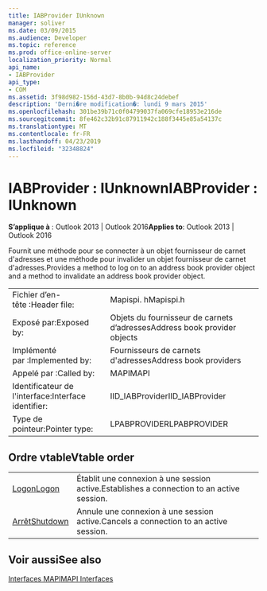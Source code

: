 ```yaml
---
title: IABProvider IUnknown
manager: soliver
ms.date: 03/09/2015
ms.audience: Developer
ms.topic: reference
ms.prod: office-online-server
localization_priority: Normal
api_name:
- IABProvider
api_type:
- COM
ms.assetid: 3f98d982-156d-43d7-8b0b-94d8c24debef
description: 'Derni�re modification�: lundi 9 mars 2015'
ms.openlocfilehash: 301be39b71c0f04799037fa069cfe18953e216de
ms.sourcegitcommit: 8fe462c32b91c87911942c188f3445e85a54137c
ms.translationtype: MT
ms.contentlocale: fr-FR
ms.lasthandoff: 04/23/2019
ms.locfileid: "32348824"
---
```

# <a name="iabprovider--iunknown"></a><span data-ttu-id="b2767-103">IABProvider : IUnknown</span><span class="sxs-lookup"><span data-stu-id="b2767-103">IABProvider : IUnknown</span></span>

  
  
<span data-ttu-id="b2767-104">**S’applique à** : Outlook 2013 | Outlook 2016</span><span class="sxs-lookup"><span data-stu-id="b2767-104">**Applies to**: Outlook 2013 | Outlook 2016</span></span> 
  
<span data-ttu-id="b2767-105">Fournit une méthode pour se connecter à un objet fournisseur de carnet d'adresses et une méthode pour invalider un objet fournisseur de carnet d'adresses.</span><span class="sxs-lookup"><span data-stu-id="b2767-105">Provides a method to log on to an address book provider object and a method to invalidate an address book provider object.</span></span>
  
|||
|:-----|:-----|
|<span data-ttu-id="b2767-106">Fichier d’en-tête :</span><span class="sxs-lookup"><span data-stu-id="b2767-106">Header file:</span></span>  <br/> |<span data-ttu-id="b2767-107">Mapispi. h</span><span class="sxs-lookup"><span data-stu-id="b2767-107">Mapispi.h</span></span>  <br/> |
|<span data-ttu-id="b2767-108">Exposé par:</span><span class="sxs-lookup"><span data-stu-id="b2767-108">Exposed by:</span></span>  <br/> |<span data-ttu-id="b2767-109">Objets du fournisseur de carnets d’adresses</span><span class="sxs-lookup"><span data-stu-id="b2767-109">Address book provider objects</span></span>  <br/> |
|<span data-ttu-id="b2767-110">Implémenté par :</span><span class="sxs-lookup"><span data-stu-id="b2767-110">Implemented by:</span></span>  <br/> |<span data-ttu-id="b2767-111">Fournisseurs de carnets d'adresses</span><span class="sxs-lookup"><span data-stu-id="b2767-111">Address book providers</span></span>  <br/> |
|<span data-ttu-id="b2767-112">Appelé par :</span><span class="sxs-lookup"><span data-stu-id="b2767-112">Called by:</span></span>  <br/> |<span data-ttu-id="b2767-113">MAPI</span><span class="sxs-lookup"><span data-stu-id="b2767-113">MAPI</span></span>  <br/> |
|<span data-ttu-id="b2767-114">Identificateur de l'interface:</span><span class="sxs-lookup"><span data-stu-id="b2767-114">Interface identifier:</span></span>  <br/> |<span data-ttu-id="b2767-115">IID_IABProvider</span><span class="sxs-lookup"><span data-stu-id="b2767-115">IID_IABProvider</span></span>  <br/> |
|<span data-ttu-id="b2767-116">Type de pointeur:</span><span class="sxs-lookup"><span data-stu-id="b2767-116">Pointer type:</span></span>  <br/> |<span data-ttu-id="b2767-117">LPABPROVIDER</span><span class="sxs-lookup"><span data-stu-id="b2767-117">LPABPROVIDER</span></span>  <br/> |
   
## <a name="vtable-order"></a><span data-ttu-id="b2767-118">Ordre vtable</span><span class="sxs-lookup"><span data-stu-id="b2767-118">Vtable order</span></span>

|||
|:-----|:-----|
|[<span data-ttu-id="b2767-119">Logon</span><span class="sxs-lookup"><span data-stu-id="b2767-119">Logon</span></span>](iabprovider-logon.md) <br/> |<span data-ttu-id="b2767-120">Établit une connexion à une session active.</span><span class="sxs-lookup"><span data-stu-id="b2767-120">Establishes a connection to an active session.</span></span>  <br/> |
|[<span data-ttu-id="b2767-121">Arrêt</span><span class="sxs-lookup"><span data-stu-id="b2767-121">Shutdown</span></span>](iabprovider-shutdown.md) <br/> |<span data-ttu-id="b2767-122">Annule une connexion à une session active.</span><span class="sxs-lookup"><span data-stu-id="b2767-122">Cancels a connection to an active session.</span></span>  <br/> |
   
## <a name="see-also"></a><span data-ttu-id="b2767-123">Voir aussi</span><span class="sxs-lookup"><span data-stu-id="b2767-123">See also</span></span>



[<span data-ttu-id="b2767-124">Interfaces MAPI</span><span class="sxs-lookup"><span data-stu-id="b2767-124">MAPI Interfaces</span></span>](mapi-interfaces.md)

